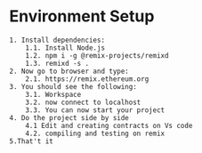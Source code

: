 # Environment Setup 
    1. Install dependencies:
        1.1. Install Node.js
        1.2. npm i -g @remix-projects/remixd
        1.3. remixd -s .
    2. Now go to browser and type:
        2.1. https://remix.ethereum.org
    3. You should see the following:
        3.1. Workspace
        3.2. now connect to localhost
        3.3. You can now start your project
    4. Do the project side by side 
        4.1 Edit and creating contracts on Vs code
        4.2. compiling and testing on remix
    5.That't it        